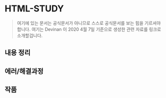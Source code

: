 # HTML-STUDY

> 여기에 있는 문서는 공식문서가 아니므로 스스로 공식문서를 보는 힘을 기르셔야합니다. 여기는 Devinan 이 2020 4월 7일 기준으로 생성한 관련 자료를 링크로 소개할겁니다.

## 내용 정리

## 에러/해결과정

## 작품
